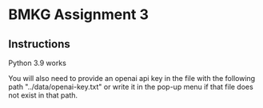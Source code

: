 # BMKG Assignment 3

## Instructions

Python 3.9 works

You will also need to provide an openai api key in the file with the following path "../data/openai-key.txt" 
or write it in the pop-up menu if that file does not exist in that path.